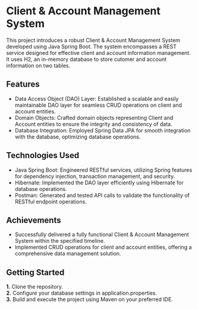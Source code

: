 # Client & Account Management System  

This project introduces a robust Client & Account Management System developed using Java Spring Boot.
The system encompasses a REST service designed for effective client and account information management. It uses H2, an in-memory database to store cutomer and account information on two tables.

## __Features__  
- Data Access Object (DAO) Layer: Established a scalable and easily maintainable DAO layer for seamless CRUD operations on client and account entities.  
- Domain Objects: Crafted domain objects representing Client and Account entities to ensure the integrity and consistency of data.  
- Database Integration: Employed Spring Data JPA for smooth integration with the database, optimizing database operations.

## __Technologies Used__  
- Java Spring Boot: Engineered RESTful services, utilizing Spring features for dependency injection, transaction management, and security.  
- Hibernate: Implemented the DAO layer efficiently using Hibernate for database operations.  
- Postman: Generated and tested API calls to validate the functionality of RESTful endpoint operations.  

## __Achievements__  
- Successfully delivered a fully functional Client & Account Management System within the specified timeline.
- Implemented CRUD operations for client and account entities, offering a comprehensive data management solution.

## __Getting Started__  
**1.** Clone the repository.  
**2.** Configure your database settings in application.properties.  
**3.** Build and execute the project using Maven on your preferred IDE.  
